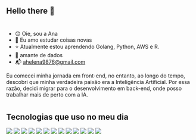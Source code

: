 ## Hello there 👋
#

- 😊 Oie, sou a Ana
- 📗 Eu amo estudar coisas novas
- ⭐ Atualmente estou aprendendo Golang, Python, AWS e R.
- 🎲 amante de dados 
- 📬 ahelena9876@gmail.com

Eu comecei minha jornada em front-end, no entanto, ao longo do tempo, descobri que minha verdadeira paixão era a Inteligência Artificial. Por essa razão, decidi migrar para o desenvolvimento em back-end, onde posso trabalhar mais de perto com a IA.
#
  
 ## Tecnologias que uso no meu dia
 
<div> 

   <a><img src="https://img.shields.io/badge/Twitch-9146FF?style=for-the-badge&logo=twitch&logoColor=white" ></a>
   <a><img src="https://img.shields.io/badge/Python-14354C?style=for-the-badge&logo=python&logoColor=white" target="_blank"></a>
   <a><img src="https://img.shields.io/badge/TypeScript-007ACC?style=for-the-badge&logo=typescript&logoColor=white" target="_blank"></a>
   <a><img src="	https://img.shields.io/badge/Go-00ADD8?style=for-the-badge&logo=go&logoColor=white
" target="_blank"></a>
  <a><img src="https://img.shields.io/badge/MySQL-00000F?style=for-the-badge&logo=mysql&logoColor=white" target="_blank"></a>
   <a><img src="https://img.shields.io/badge/PostgreSQL-316192?style=for-the-badge&logo=postgresql&logoColor=white" target="_blank"></a>
 <a><img src="https://img.shields.io/badge/SQLite-07405E?style=for-the-badge&logo=sqlite&logoColor=white" target="_blank"></a>
  <a><img src="https://img.shields.io/badge/Amazon_AWS-232F3E?style=for-the-badge&logo=amazon-aws&logoColor=white" target="_blank"></a>
   <a><img src="https://img.shields.io/badge/Node.js-43853D?style=for-the-badge&logo=node.js&logoColor=white" target="_blank"></a> <a><img src="https://img.shields.io/badge/Google_Cloud-4285F4?style=for-the-badge&logo=google-cloud&logoColor=white
" target="_blank"></a>
<a><img src="https://img.shields.io/badge/pandas-%23150458.svg?style=for-the-badge&logo=pandas&logoColor=white
" target="_blank"></a>
<a><img src="https://img.shields.io/badge/-Stackoverflow-FE7A16?style=for-the-badge&logo=stack-overflow&logoColor=white
" target="_blank"></a>
<a><img src="https://img.shields.io/badge/circle%20ci-%23161616.svg?style=for-the-badge&logo=circleci&logoColor=white
" target="_blank"></a>





